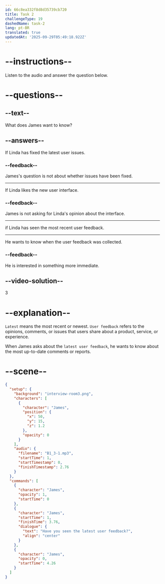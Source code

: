 ```yaml
---
id: 66c8ea332f8d8d35739cb720
title: Task 2
challengeType: 19
dashedName: task-2
lang: pt-BR
translated: true
updatedAt: '2025-09-29T05:49:18.922Z'
---
```


<!-- (Audio) James: Have you seen the latest user feedback? -->

# --instructions--

Listen to the audio and answer the question below.

# --questions--

## --text--

What does James want to know?

## --answers--

If Linda has fixed the latest user issues.

### --feedback--

James's question is not about whether issues have been fixed. 

---

If Linda likes the new user interface.

### --feedback--

James is not asking for Linda's opinion about the interface. 

---

if Linda has seen the most recent user feedback.

---

He wants to know when the user feedback was collected.

### --feedback--

He is interested in something more immediate.
  
## --video-solution--

3

# --explanation--

`Latest` means the most recent or newest. `User feedback` refers to the opinions, comments, or issues that users share about a product, service, or experience. 

When James asks about the `latest user feedback`, he wants to know about the most up-to-date comments or reports.

# --scene--

```json
{
  "setup": {
    "background": "interview-room3.png",
    "characters": [
      {
        "character": "James",
        "position": {
          "x": 50,
          "y": 15,
          "z": 1.2
        },
        "opacity": 0
      }
    ],
    "audio": {
      "filename": "B1_3-1.mp3",
      "startTime": 1,
      "startTimestamp": 0,
      "finishTimestamp": 2.76
    }
  },
  "commands": [
    {
      "character": "James",
      "opacity": 1,
      "startTime": 0
    },
    {
      "character": "James",
      "startTime": 1,
      "finishTime": 3.76,
      "dialogue": {
        "text": "Have you seen the latest user feedback?",
        "align": "center"
      }
    },
    {
      "character": "James",
      "opacity": 0,
      "startTime": 4.26
    }
  ]
}
```
